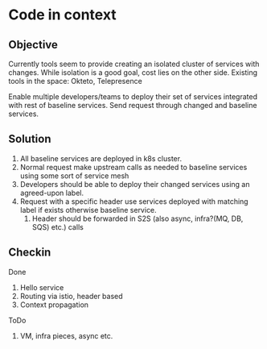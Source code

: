 # Code in context

## Objective

Currently tools seem to provide creating an isolated cluster of services with changes. While isolation is a good goal, cost lies on the other side.
Existing tools in the space: Okteto, Telepresence

Enable multiple developers/teams to deploy their set of services integrated with rest of baseline services. Send request through changed and baseline services.

## Solution

1. All baseline services are deployed in k8s cluster.
1. Normal request make upstream calls as needed to baseline services using some sort of service mesh
1. Developers should be able to deploy their changed services using an agreed-upon label.
1. Request with a specific header use services deployed with matching label if exists otherwise baseline service.
   1. Header should be forwarded in S2S (also async, infra?(MQ, DB, SQS) etc.) calls

## Checkin

Done

1. Hello service
1. Routing via istio, header based
1. Context propagation

ToDo

1. VM, infra pieces, async etc.
